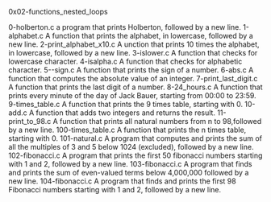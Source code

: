 0x02-functions_nested_loops

0-holberton.c
a program that prints Holberton, followed by a new line.
1-alphabet.c
A function that prints the alphabet, in lowercase, followed by a new line.
2-print_alphabet_x10.c
A unction that prints 10 times the alphabet, in lowercase, followed by a new line.
3-islower.c
A function that checks for lowercase character.
4-isalpha.c
A function that checks for alphabetic character.
5--sign.c
A function that prints the sign of a number.
6-abs.c
A function that computes the absolute value of an integer.
7-print_last_digit.c
A function that prints the last digit of a number.
8-24_hours.c
A function that prints every minute of the day of Jack Bauer, starting from 00:00 to 23:59.
9-times_table.c
A function that prints the 9 times table, starting with 0.
10-add.c
A function that adds two integers and returns the result.
11-print_to_98.c
A function that prints all natural numbers from n to 98,followed by a new line.
100-times_table.c
A function that prints the n times table, starting with 0.
101-natural.c
A program that computes and prints the sum of all the multiples of 3 and 5 below 1024 (excluded), followed by a new line.
102-fibonacci.c
A program that prints the first 50 fibonacci numbers starting with 1 and 2, followed by a new line.
103-fibonacci.c
A program that finds and prints the sum of even-valued terms below 4,000,000 followed by a new line.
104-fibonacci.c
A program that finds and prints the first 98 Fibonacci numbers starting with 1 and 2, followed by a new line.
